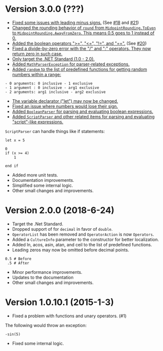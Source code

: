 # Version 3.0.0 (???)
* [Fixed some issues with leading minus signs.][cfb4fd1c4cb5d9d622e98d3374d6b49fe3ebd908] (See [#18][18] and [#21][21])
* [Changed the rounding behavior of `round` from `MidpointRounding.ToEven` to `MidpointRounding.AwayFromZero`. This means 0.5 goes to 1 instead of 0.][0924543515062b1df0ecbe8450beb4f26edbbc16]
* [Added the boolean operators ">=", "<=", "!=", and "==".][e568d2d52f62c337846cc098868eb86bde9474a2] (See [#20][20])
* [Fixed a divide-by-zero error with the "/" and ":" operators. They now return zero in such case.][fe03fc9d9182e96fef16b5d692b7a78b9c9110f4]
* [Only target the .NET Standard (1.0 - 2.0).][9187f397f6be341979f1e54b34fac42f05e89c35]
* [Added `MathParserException` for parser-related exceptions.][66c256a7a887d58a17a48abebee918d705a07f1c]
* [Added `random` to the list of predefined functions for getting random numbers within a range:][01ccd20c12ac59a20307f4fff9090a780df62adc]

```
- 0 arguments: 0 inclusive - 1 exclusive
- 1 argument : 0 inclusive - arg1 exclusive
- 2 arguments: arg1 inclusive - arg2 exclusive
```

* [The variable declarator ("let") may now be changed.][01c297bdaf870db5690e71832d966f6924c6cc37]
* [Fixed an issue where numbers would lose their sign.][4fef360f03a6c230fcbdf71e2a5e32fe0d53f420]
* [Added `BooleanParser` for parsing and evaluating boolean expressions.][eceb5378b500c6e4abf495b299c8dbe6dcd41991]
* [Added `ScriptParser` and other related items for parsing and evaluating "script"-like expressions.][55c610ebf4f8b55a3296933ed61a6f071501028f]

`ScriptParser` can handle things like if statements:
```
let x = 5

0
if (x >= 4)
    1

end if
```

* Added more unit tests.
* Documentation improvements.
* Simplified some internal logic.
* Other small changes and improvements.

[18]: https://github.com/MathosProject/Mathos-Parser/issues/18
[21]: https://github.com/MathosProject/Mathos-Parser/issues/21
[20]: https://github.com/MathosProject/Mathos-Parser/issues/20
[cfb4fd1c4cb5d9d622e98d3374d6b49fe3ebd908]: https://github.com/MathosProject/Mathos-Parser/commit/cfb4fd1c4cb5d9d622e98d3374d6b49fe3ebd908
[0924543515062b1df0ecbe8450beb4f26edbbc16]: https://github.com/MathosProject/Mathos-Parser/commit/0924543515062b1df0ecbe8450beb4f26edbbc16
[e568d2d52f62c337846cc098868eb86bde9474a2]: https://github.com/MathosProject/Mathos-Parser/commit/e568d2d52f62c337846cc098868eb86bde9474a2
[fe03fc9d9182e96fef16b5d692b7a78b9c9110f4]: https://github.com/MathosProject/Mathos-Parser/commit/fe03fc9d9182e96fef16b5d692b7a78b9c9110f4
[9187f397f6be341979f1e54b34fac42f05e89c35]: https://github.com/MathosProject/Mathos-Parser/commit/9187f397f6be341979f1e54b34fac42f05e89c35
[66c256a7a887d58a17a48abebee918d705a07f1c]: https://github.com/MathosProject/Mathos-Parser/commit/66c256a7a887d58a17a48abebee918d705a07f1c
[01ccd20c12ac59a20307f4fff9090a780df62adc]: https://github.com/MathosProject/Mathos-Parser/commit/01ccd20c12ac59a20307f4fff9090a780df62adc
[01c297bdaf870db5690e71832d966f6924c6cc37]: https://github.com/MathosProject/Mathos-Parser/commit/01c297bdaf870db5690e71832d966f6924c6cc37
[4fef360f03a6c230fcbdf71e2a5e32fe0d53f420]: https://github.com/MathosProject/Mathos-Parser/commit/4fef360f03a6c230fcbdf71e2a5e32fe0d53f420
[eceb5378b500c6e4abf495b299c8dbe6dcd41991]: https://github.com/MathosProject/Mathos-Parser/commit/eceb5378b500c6e4abf495b299c8dbe6dcd41991
[55c610ebf4f8b55a3296933ed61a6f071501028f]: https://github.com/MathosProject/Mathos-Parser/commit/55c610ebf4f8b55a3296933ed61a6f071501028f

# Version 2.0.0 (2018-6-24)
* Target the .Net Standard.
* Dropped support of for `decimal` in favor of `double`.
* `OperatorList` has been removed and `OperatorAction` is now `Operators`.
* Added a `CultureInfo` parameter to the constructor for better localization.
* Added ln, acos, asin, atan, and ceil to the list of predefined functions.
* Leading zeros may now be omitted before decimal points.

```
0.5 # Before
 .5 # After
```

* Minor performance improvements.
* Updates to the documentation
* Other small changes and improvements.

# Version 1.0.10.1 (2015-1-3)
* Fixed a problem with functions and unary operators. (#1)

The following would throw an exception:
```
-sin(5)
```

* Fixed some internal logic.

